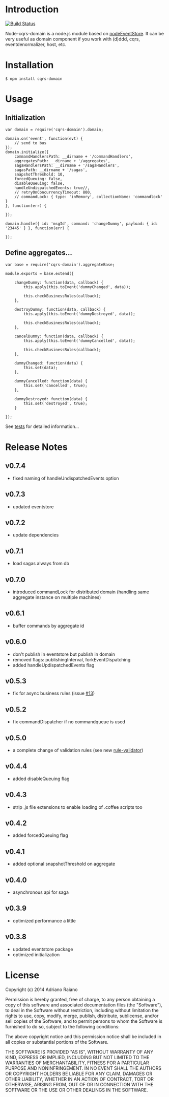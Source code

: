 # Introduction

[![Build Status](https://secure.travis-ci.org/adrai/node-cqrs-domain.png)](http://travis-ci.org/adrai/node-cqrs-domain)

Node-cqrs-domain is a node.js module based on [nodeEventStore](http://jamuhl.github.com/nodeEventStore/).
It can be very useful as domain component if you work with (d)ddd, cqrs, eventdenormalizer, host, etc.

# Installation

    $ npm install cqrs-domain

# Usage

## Initialization

	var domain = require('cqrs-domain').domain;

	domain.on('event', function(evt) {
        // send to bus
    });
    domain.initialize({
        commandHandlersPath: __dirname + '/commandHandlers',
        aggregatesPath: __dirname + '/aggregates',
        sagaHandlersPath: __dirname + '/sagaHandlers',
        sagasPath: __dirname + '/sagas',
        snapshotThreshold: 10,
        forcedQueuing: false,
        disableQueuing: false,
        handleUndispatchedEvents: true//,
        // retryOnConcurrencyTimeout: 800,
        // commandLock: { type: 'inMemory', collectionName: 'commandlock' }
    }, function(err) {

    });

    domain.handle({ id: 'msgId', command: 'changeDummy', payload: { id: '23445' } }, function(err) {

    });

## Define aggregates...

    var base = require('cqrs-domain').aggregateBase;

    module.exports = base.extend({

        changeDummy: function(data, callback) {
            this.apply(this.toEvent('dummyChanged', data));

            this.checkBusinessRules(callback);
        },

        destroyDummy: function(data, callback) {
            this.apply(this.toEvent('dummyDestroyed', data));

            this.checkBusinessRules(callback);
        },

        cancelDummy: function(data, callback) {
            this.apply(this.toEvent('dummyCancelled', data));

            this.checkBusinessRules(callback);
        },

        dummyChanged: function(data) {
            this.set(data);
        },

        dummyCancelled: function(data) {
            this.set('cancelled', true);
        },

        dummyDestroyed: function(data) {
            this.set('destroyed', true);
        }

    });

See [tests](https://github.com/adrai/node-cqrs-domain/tree/master/test) for detailed information...

# Release Notes

## v0.7.4

- fixed naming of handleUndispatchedEvents option

## v0.7.3

- updated eventstore

## v0.7.2

- update dependencies

## v0.7.1

- load sagas always from db

## v0.7.0

- introduced commandLock for distributed domain (handling same aggregate instance on multiple machines)

## v0.6.1

- buffer commands by aggregate id

## v0.6.0

- don't publish in eventstore but publish in domain
- removed flags: publishingInterval, forkEventDispatching
- added handleUpdispatchedEvents flag

## v0.5.3

- fix for async business rules (issue [#13](https://github.com/adrai/node-cqrs-domain/issues/13))

## v0.5.2

- fix commandDispatcher if no commandqueue is used

## v0.5.0

- a complete change of validation rules (see new [rule-validator](https://github.com/adrai/rule-validator))

## v0.4.4

- added disableQueuing flag

## v0.4.3

- strip .js file extensions to enable loading of .coffee scripts too

## v0.4.2

- added forcedQueuing flag

## v0.4.1

- added optional snapshotThreshold on aggregate

## v0.4.0

- asynchronous api for saga

## v0.3.9

- optimized performance a little

## v0.3.8

- updated eventstore package
- optimized initialization


# License

Copyright (c) 2014 Adriano Raiano

Permission is hereby granted, free of charge, to any person obtaining a copy
of this software and associated documentation files (the "Software"), to deal
in the Software without restriction, including without limitation the rights
to use, copy, modify, merge, publish, distribute, sublicense, and/or sell
copies of the Software, and to permit persons to whom the Software is
furnished to do so, subject to the following conditions:

The above copyright notice and this permission notice shall be included in
all copies or substantial portions of the Software.

THE SOFTWARE IS PROVIDED "AS IS", WITHOUT WARRANTY OF ANY KIND, EXPRESS OR
IMPLIED, INCLUDING BUT NOT LIMITED TO THE WARRANTIES OF MERCHANTABILITY,
FITNESS FOR A PARTICULAR PURPOSE AND NONINFRINGEMENT. IN NO EVENT SHALL THE
AUTHORS OR COPYRIGHT HOLDERS BE LIABLE FOR ANY CLAIM, DAMAGES OR OTHER
LIABILITY, WHETHER IN AN ACTION OF CONTRACT, TORT OR OTHERWISE, ARISING FROM,
OUT OF OR IN CONNECTION WITH THE SOFTWARE OR THE USE OR OTHER DEALINGS IN
THE SOFTWARE.